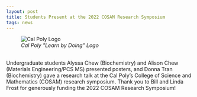 ```yaml
---
layout: post
title: Students Present at the 2022 COSAM Research Symposium
tags: news
---
```


<figure>
  <img src="https://lesliehamachi.github.io/images/CP_LBD.jpg" alt="Cal Poly Logo" title="Cal Poly Logo">
  <figcaption><em>Cal Poly "Learn by Doing" Logo</em></figcaption>
</figure>  
<br>
Undergraduate students Alyssa Chew (Biochemistry) and Alison Chew (Materials Engineering/PCS MS) presented posters, and Donna Tran (Biochemistry) gave a research talk at the Cal Poly’s College of Science and Mathematics (COSAM) research symposium. Thank you to Bill and Linda Frost for generously funding the 2022 COSAM Research Symposium!
